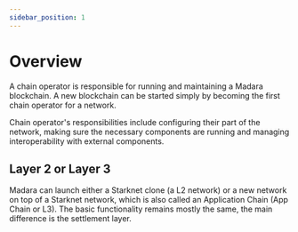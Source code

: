 ```yaml
---
sidebar_position: 1
---
```


# Overview

A chain operator is responsible for running and maintaining a Madara blockchain. A new blockchain can be started simply by becoming the first chain operator for a network.

Chain operator's responsibilities include configuring their part of the network, making sure the necessary components are running and managing interoperability with external components.

## Layer 2 or Layer 3

Madara can launch either a Starknet clone (a L2 network) or a new network on top of a Starknet network, which is also called an Application Chain (App Chain or L3). The basic functionality remains mostly the same, the main difference is the settlement layer.


